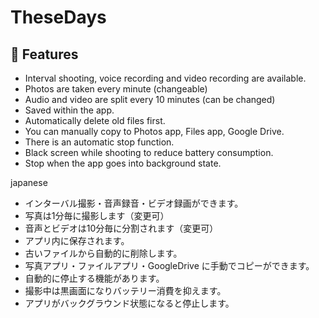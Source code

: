 # TheseDays

## :notebook: Features
- Interval shooting, voice recording and video recording are available.
- Photos are taken every minute (changeable)
- Audio and video are split every 10 minutes (can be changed)
- Saved within the app.
- Automatically delete old files first.
- You can manually copy to Photos app, Files app, Google Drive.
- There is an automatic stop function.
- Black screen while shooting to reduce battery consumption.
- Stop when the app goes into background state.

japanese
- インターバル撮影・音声録音・ビデオ録画ができます。
- 写真は1分毎に撮影します（変更可）
- 音声とビデオは10分毎に分割されます（変更可）
- アプリ内に保存されます。
- 古いファイルから自動的に削除します。
- 写真アプリ・ファイルアプリ・GoogleDrive に手動でコピーができます。
- 自動的に停止する機能があります。
- 撮影中は黒画面になりバッテリー消費を抑えます。
- アプリがバックグラウンド状態になると停止します。

